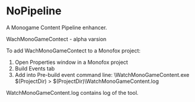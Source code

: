 # NoPipeline
A Monogame Content Pipeline enhancer.

WachMonoGameContect - alpha varsion

To add WachMonoGameContect to a Monofox project:
1) Open Properties window in a Monofox project
2) Build Events tab
3) Add into Pre-build event command line:
   <path to the tool>\WatchMonoGameContent.exe  $(ProjectDir) >  $(ProjectDir)\WatchMonoGameContent.log
  
WatchMonoGameContent.log contains log of the tool.  
